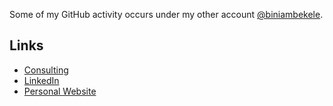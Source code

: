 Some of my GitHub activity occurs under my other account [@biniambekele](https://github.com/biniambekele).

## Links

* [Consulting](https://brightloop.com)
* [LinkedIn](https://www.linkedin.com/in/biniambekele/)
* [Personal Website](https://biniambekele.com)

